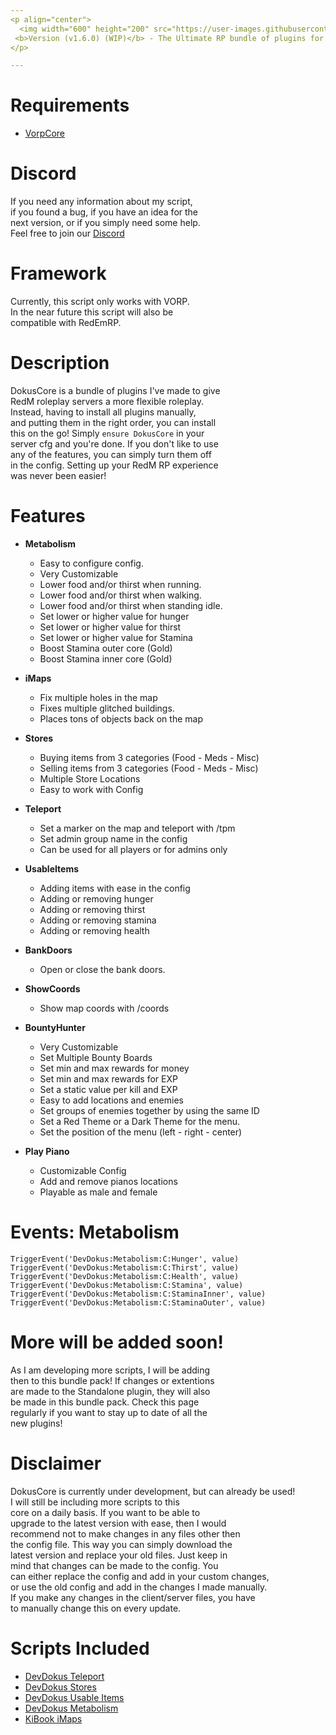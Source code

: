 ```yaml
---
<p align="center">
  <img width="600" height="200" src="https://user-images.githubusercontent.com/49053928/111937011-2e9b8080-8ac7-11eb-914a-a0d94380d611.gif"><br>
 <b>Version (v1.6.0) (WIP)</b> - The Ultimate RP bundle of plugins for your RedM Server.
</p>

---
```

# Requirements
- [VorpCore](https://github.com/VORPCORE/VORP-Core)

# Discord
If you need any information about my script,<br>
if you found a bug, if you have an idea for the <br>
next version, or if you simply need some help.<br>
Feel free to join our [Discord](http://discord.gg/2gdypBhsye)

# Framework
Currently, this script only works with VORP. <br>
In the near future this script will also be <br>
compatible with RedEmRP.

# Description
DokusCore is a bundle of plugins I've made to give      <br>
RedM roleplay servers a more flexible roleplay. <br>
Instead, having to install all plugins manually,  <br>
and putting them in the right order, you can install  <br>
this on the go! Simply `ensure DokusCore` in your <br>
server cfg and you're done. If you don't like to use  <br>
any of the features, you can simply turn them off <br>
in the config. Setting up your RedM RP experience <br>
was never been easier!

# Features
- **Metabolism**
  - Easy to configure config.
  - Very Customizable
  - Lower food and/or thirst when running.
  - Lower food and/or thirst when walking.
  - Lower food and/or thirst when standing idle.
  - Set lower or higher value for hunger
  - Set lower or higher value for thirst
  - Set lower or higher value for Stamina
  - Boost Stamina outer core (Gold)
  - Boost Stamina inner core (Gold)

- **iMaps**
  - Fix multiple holes in the map
  - Fixes multiple glitched buildings.
  - Places tons of objects back on the map

- **Stores**
  - Buying items from 3 categories (Food - Meds - Misc)
  - Selling items from 3 categories (Food - Meds - Misc)
  - Multiple Store Locations
  - Easy to work with Config

- **Teleport**
  - Set a marker on the map and teleport with /tpm
  - Set admin group name in the config
  - Can be used for all players or for admins only

- **UsableItems**
  - Adding items with ease in the config
  - Adding or removing hunger
  - Adding or removing thirst
  - Adding or removing stamina
  - Adding or removing health

- **BankDoors**
  - Open or close the bank doors.

- **ShowCoords**
  - Show map coords with /coords

- **BountyHunter**
  - Very Customizable
  - Set Multiple Bounty Boards
  - Set min and max rewards for money
  - Set min and max rewards for EXP
  - Set a static value per kill and EXP
  - Easy to add locations and enemies
  - Set groups of enemies together by using the same ID
  - Set a Red Theme or a Dark Theme for the menu.
  - Set the position of the menu (left - right - center)

- **Play Piano**
  - Customizable Config
  - Add and remove pianos locations
  - Playable as male and female


# Events: Metabolism
```
TriggerEvent('DevDokus:Metabolism:C:Hunger', value)
TriggerEvent('DevDokus:Metabolism:C:Thirst', value)
TriggerEvent('DevDokus:Metabolism:C:Health', value)
TriggerEvent('DevDokus:Metabolism:C:Stamina', value)
TriggerEvent('DevDokus:Metabolism:C:StaminaInner', value)
TriggerEvent('DevDokus:Metabolism:C:StaminaOuter', value)
```

# More will be added soon!
As I am developing more scripts, I will be adding     <br>
then to this bundle pack! If changes or extentions  <br>
are made to the Standalone plugin, they will also  <br>
be made in this bundle pack. Check this page  <br>
regularly if you want to stay up to date of all the  <br>
new plugins!

# Disclaimer
DokusCore is currently under development, but can already be used!   <br>
I will still be including more scripts to this  <br>
core on a daily basis. If you want to be able to  <br>
upgrade to the latest version with ease, then I would <br>
recommend not to make changes in any files other then <br>
the config file. This way you can simply download the <br>
latest version and replace your old files. Just keep in   <br>
mind that changes can be made to the config. You  <br>
can either replace the config and add in your custom changes,   <br>
or use the old config and add in the changes I made manually.   <br>
If you make any changes in the client/server files, you have  <br>
to manually change this on every update.  

# Scripts Included
- [DevDokus Teleport]( https://github.com/DevDokus/RedM-Teleport)
- [DevDokus Stores](https://github.com/DevDokus/Redm-Stores)
- [DevDokus Usable Items](https://github.com/DevDokus/RedM-UsableItems)
- [DevDokus Metabolism](https://github.com/DevDokus/RedM-Metabolism)
- [KiBook iMaps](https://github.com/kibook/redm-imaps)
